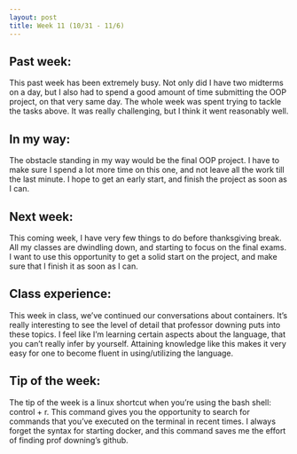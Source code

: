 ```yaml
---
layout: post
title: Week 11 (10/31 - 11/6)
---
```

## Past week:
This past week has been extremely busy. Not only did I have two midterms on a day, but I also had to spend a good amount of time submitting the OOP project, on that very same day. The whole week was spent trying to tackle the tasks above. It was really challenging, but I think it went reasonably well.

## In my way:
The obstacle standing in my way would be the final OOP project. I have to make sure I spend a lot more time on this one, and not leave all the work till the last minute. I hope to get an early start, and finish the project as soon as I can.

## Next week:
This coming week, I have very few things to do before thanksgiving break. All my classes are dwindling down, and starting to focus on the final exams. I want to use this opportunity to get a solid start on the project, and make sure that I finish it as soon as I can.

## Class experience:
This week in class, we’ve continued our conversations about containers. It’s really interesting to see the level of detail that professor downing puts into these topics. I feel like I’m learning certain aspects about the language, that you can’t really infer by yourself. Attaining knowledge like this makes it very easy for one to become fluent in using/utilizing the language.

## Tip of the week:
The tip of the week is a linux shortcut when you’re using the bash shell: control + r. This command gives you the opportunity to search for commands that you’ve executed on the terminal in recent times. I always forget the syntax for starting docker, and this command saves me the effort of finding prof downing’s github.
